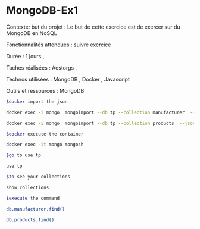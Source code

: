 # MongoDB-Ex1


Contexte: but du projet : Le but de cette exercice est de exercer sur du MongoDB en NoSQL  

Fonctionnalités attendues : suivre exercice 

Durée : 1 jours ,

Taches réalisées : Aestorgs ,

Technos utilisées : MongoDB , Docker , Javascript 

Outils et ressources : MongoDB


```bash
$docker import the json 

docker exec -i mongo  mongoimport --db tp --collection manufacturer  --jsonArray < ./manufacturer.json

docker exec -i mongo  mongoimport --db tp --collection products  --jsonArray < ./products.json

```

```bash
$docker execute the container

docker exec -it mongo mongosh

```

```bash
$go to use tp

use tp
```

```bash
$to see your collections

show collections
```

```bash
$execute the command 

db.manufacturer.find()

db.products.find()
```



